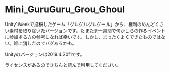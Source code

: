 # Mini_GuruGuru_Grou_Ghoul
Unity1Weekで投稿したゲーム「グルグルグルグール」から、権利のめんどくさい素材を取り除いたバージョンです。たまたま一週間で何かしらの作るイベントに参加する方の参考になれば幸いです。しかし、まったくよくできたものではない。雑に消したのでバグあるかも。

Unityのバージョンは2019.4.20f1です。

ライセンスがあるのできちんと読んで利用してください。
